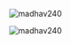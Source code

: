 <p><img align="center" src="https://github-readme-streak-stats.herokuapp.com/?user=madhav240&" alt="madhav240" /></p>
<p><img align="center" src="https://github-readme-stats.vercel.app/api/top-langs?username=madhav240&show_icons=true&locale=en&layout=compact" alt="madhav240" /></p>

